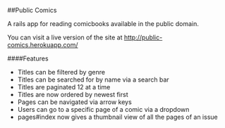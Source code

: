 ##Public Comics

A rails app for reading comicbooks available in the public domain.

You can visit a live version of the site at http://public-comics.herokuapp.com/

####Features

* Titles can be filtered by genre
* Titles can be searched for by name via a search bar
* Titles are paginated 12 at a time
* Titles are now ordered by newest first
* Pages can be navigated via arrow keys
* Users can go to a specific page of a comic via a dropdown
* pages#index now gives a thumbnail view of all the pages of an issue
